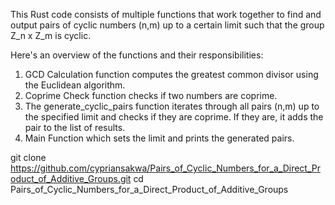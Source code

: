 This Rust code consists of multiple functions that work together to find and output pairs of cyclic numbers (n,m) up to a certain limit such that the group Z_n x Z_m is cyclic. 

Here's an overview of the functions and their responsibilities:

1. GCD Calculation function computes the greatest common divisor using the Euclidean algorithm.
2. Coprime Check function checks if two numbers are coprime.
3. The generate_cyclic_pairs function iterates through all pairs (n,m) up to the specified limit and checks if they are coprime. If they are, it adds the pair to the list of results.
4. Main Function which sets the limit and prints the generated pairs.

git clone https://github.com/cypriansakwa/Pairs_of_Cyclic_Numbers_for_a_Direct_Product_of_Additive_Groups.git 
cd Pairs_of_Cyclic_Numbers_for_a_Direct_Product_of_Additive_Groups
